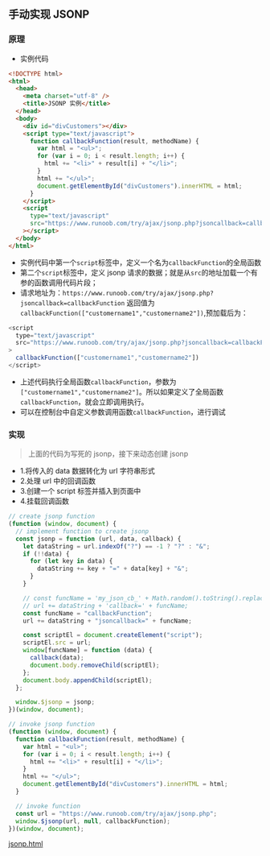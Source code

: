 ## 手动实现 JSONP

### 原理

- 实例代码

```html
<!DOCTYPE html>
<html>
  <head>
    <meta charset="utf-8" />
    <title>JSONP 实例</title>
  </head>
  <body>
    <div id="divCustomers"></div>
    <script type="text/javascript">
      function callbackFunction(result, methodName) {
        var html = "<ul>";
        for (var i = 0; i < result.length; i++) {
          html += "<li>" + result[i] + "</li>";
        }
        html += "</ul>";
        document.getElementById("divCustomers").innerHTML = html;
      }
    </script>
    <script
      type="text/javascript"
      src="https://www.runoob.com/try/ajax/jsonp.php?jsoncallback=callbackFunction"
    ></script>
  </body>
</html>
```

- 实例代码中第一个`script`标签中，定义一个名为`callbackFunction`的全局函数
- 第二个`script`标签中，定义 jsonp 请求的数据；就是从`src`的地址加载一个有参的函数调用代码片段；
- 请求地址为：`https://www.runoob.com/try/ajax/jsonp.php?jsoncallback=callbackFunction` 返回值为`callbackFunction(["customername1","customername2"])`,预加载后为：

```js
<script
  type="text/javascript"
  src="https://www.runoob.com/try/ajax/jsonp.php?jsoncallback=callbackFunction"
>
  callbackFunction(["customername1","customername2"])
</script>
```

- 上述代码执行全局函数`callbackFunction`，参数为`["customername1","customername2"]`。所以如果定义了全局函数`callbackFunction`，就会立即调用执行。
- 可以在控制台中自定义参数调用函数`callbackFunction`，进行调试

### 实现

> 上面的代码为写死的 jsonp，接下来动态创建 jsonp

- 1.将传入的 data 数据转化为 url 字符串形式
- 2.处理 url 中的回调函数
- 3.创建一个 script 标签并插入到页面中
- 4.挂载回调函数

```js
// create jsonp function
(function (window, document) {
  // implement function to create jsonp
  const jsonp = function (url, data, callback) {
    let dataString = url.indexOf("?") == -1 ? "?" : "&";
    if (!!data) {
      for (let key in data) {
        dataString += key + "=" + data[key] + "&";
      }
    }

    // const funcName = 'my_json_cb_' + Math.random().toString().replace('.', '');
    // url += dataString + 'callback=' + funcName;
    const funcName = "callbackFunction";
    url += dataString + "jsoncallback=" + funcName;

    const scriptEl = document.createElement("script");
    scriptEl.src = url;
    window[funcName] = function (data) {
      callback(data);
      document.body.removeChild(scriptEl);
    };
    document.body.appendChild(scriptEl);
  };

  window.$jsonp = jsonp;
})(window, document);

// invoke jsonp function
(function (window, document) {
  function callbackFunction(result, methodName) {
    var html = "<ul>";
    for (var i = 0; i < result.length; i++) {
      html += "<li>" + result[i] + "</li>";
    }
    html += "</ul>";
    document.getElementById("divCustomers").innerHTML = html;
  }

  // invoke function
  const url = "https://www.runoob.com/try/ajax/jsonp.php";
  window.$jsonp(url, null, callbackFunction);
})(window, document);
```
[jsonp.html](./assets/jsonp.html)
